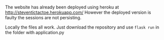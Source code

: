 The website has already been deployed using heroku at http://steventictactoe.herokuapp.com/
However the deployed version is faulty the sessions are not persisting.

Locally the files all work. Just download the repository and use `flask run` in the folder with application.py
